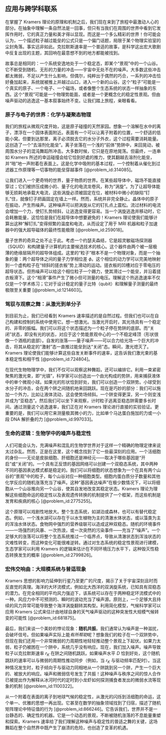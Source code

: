 ## 应用与跨学科联系

在掌握了 Kramers 理论的原理和机制之后，我们现在来到了旅程中最激动人心的部分。在抽象中理解一条自然法是一回事，但只有当我们在周围的世界中看到它发挥作用时，它的真正力量和美才得以显现。而这是一个多么精彩的世界！你可能会认为，一个描述粒子越过能垒的公式只是一个偏门话题，局限于某个物理实验室的尘封角落。事实远非如此。克拉默斯速率是一个普适的故事，是科学这出宏大歌剧中反复出现的主题，其回响在最意想不到的地方都能被找到。

故事总是相同的：一个系统安逸地处于一个稳定态，即某个“景观”中的一个山谷。它不断受到随机、无形的力量的冲击——宇宙中无处不在的噪声。大多数这些冲击都太微弱，不足以产生什么影响，但偶尔，纯粹出于偶然的巧合，一系列的冲击恰好叠加起来，系统就被推上并越过山口，进入一个新的山谷。这个“粒子”可能是一个真实的原子、一个电子、一个磁场，或者像整个生态系统的状态一样抽象的东西。这个“景观”可能是一个物理势能面，或者是一个更概念化的稳定性景观。但由噪声驱动的逃逸这一基本叙事始终不变。让我们踏上旅程，亲眼看看。

### 原子与电子的世界：化学与凝聚态物理

我们的旅程从微观尺度开始，这是原子碰撞的天然家园。想象一个溶解在水中的离子，漂浮在一个固体表面附近。表面有一个可以让离子附着的位置，一个舒适的低能小窝。但要到达那里，离子必须脱去它的水分子外衣，这个过程需要消耗能量。这创造了一个“去溶剂化能垒”。离子坐落在一个浅的“前体”势阱中，来回晃动，被周围水分子的混沌舞蹈所冲击。大多数时候，它只是在原地晃荡。但最终，一连串如 Kramers 所述的幸运碰撞会给它恰到好處的推力，使其翻越去溶剂化能垒，并“啪”地一声附着在表面上。这是化学中吸附的基本过程，一个控制着从催化到过滤器工作原理等一切事物的能垒穿越事件 [@problem_id:314085]。

让我们进入一个更奇特的世界，量子物质的世界。在某些超导体中，磁场不能直接穿过；它们被挤压成微小的、量子化的电流龙卷风，称为“涡旋”。为了让超导体能够无损耗地承载大电流，这些涡旋必须被固定在位，被材料中微小的缺陷“钉扎”住，就像钉子把画固定在墙上一样。然而，系统并非完全静止。晶体中的原子在振动，产生热噪声。这种噪声可以把涡旋从它的钉扎点上震松。流过材料的电流会增加一个力，使钉扎势倾斜，让逃逸变得更容易。当一个涡旋逃逸并移动时，它会耗散能量，这恰恰是我们在超导体中想要避免的！Kramers 理论使我们能够计算出这种“解钉扎”变得频繁的温度和电流，从而设定了用于 MRI 机器和粒子加速器中的强大超导磁体的最终性能极限 [@problem_id:259018]。

量子世界的奇异之处不止于此。考虑一个约瑟夫森结，它是超灵敏磁场探测器（SQUID）和构建量子计算机的主要候选技术的核心。这个器件由两个被一层极薄的绝缘层隔开的超导体组成。这里的“粒子”根本不是一个物理对象，而是一个抽象的量：两个超导体之间的量子力学相位差 $\phi$。这个相位的动力学可以完美地映射到一个虚构粒子在“倾斜的搓衣板”势上滑动的运动。搓衣板的凹槽对应于零电压的超导状态。但热噪声可以给这个相位粒子一个踢力，使其滑过一个能垒，并沿着搓衣板滑下。这个“相滑”事件产生了微小但可测量的电压。理解这个热逃逸速率不仅仅是一个学术练习；它对于设计稳定的量子比特（qubit）和理解量子测量的最终极限至关重要 [@problem_id:1214603]。

### 驾驭与观察之舞：从激光到单分子

到目前为止，我们已经看到 Kramers 速率描述的是自然过程。但我们也可以在自己构建和控制的系统中使用它。想一想激光。当激光开启时，其光场具有一个稳定的、非零的振幅。我们可以将这个状态描述为一个粒子停在势阱的底部。而“关闭”状态，即没有光的状态，对应于这个势能景观中心的一个不稳定峰顶（形状很像一个酒瓶的底部）。自发的涨落——量子噪声——可以合力给光场一个巨大的冲击，将其从稳定的“激射”态一直推过能垒到达“关闭”态。瞬间，激光熄灭了。Kramers 理论使我们能够计算这些自发关断事件的速率，这告诉我们激光束的基本稳定性和相干性 [@problem_id:724804]。

在现代生物物理学中，我们不仅可以观察这种舞蹈，还可以编排它。利用一束紧密聚焦的激光束，即“光镊”，科学家可以创造出一个由光构成的势阱，用来捕获液体中的单个微观小球。如果光的形状恰到好处，我们可以创造一个双阱势。小球受到水分子的冲击，会在两个阱之间随机地来回跳跃。现在是巧妙的部分：我们可以施加一个外力，比如让液体流动，这会使势场倾斜。一个阱变得更深，另一个则变浅并成为“亚稳态”。然后我们可以坐下来观察，计时粒子逃离亚稳态阱需要多长时间。通过测量这个逃逸速率，我们正在对 Kramers 理论进行直接的实验验证。更重要的是，我们可以用它来测量极其微小的力，比如单个马达蛋白施加的力或一小段 DNA 解折叠的力 [@problem_id:997033]。

### 生命的逻辑：生物学中的噪声与稳定性

人们可能会认为，充满噪声和混乱的生物学世界对于这样一个精确的物理定律来说太过杂乱。然而，正是在这里，这个概念找到了它一些最深刻的应用。一个活细胞的身份——无论是皮肤细胞、肝细胞还是神经元——取决于哪些基因是“开启”或“关闭”的。一个具有正反馈的基因网络可以创建一个双稳态系统，其中两种不同的基因表达模式都是稳定的。我们可以将细胞的状态想象为一个在具有两个山谷的“景观”中的粒子，每个山谷对应一种细胞类型。细胞内蛋白质分子数量和其他化学反应的随机涨落充当了噪声。这种“基因表达噪声”在极少数情况下，可以将细胞从一个山谷推向另一个山谷，使其自发地改变其稳定状态。Kramers 理论为理解这些细胞命运的稳定性以及表观遗传转换的机制提供了一个框架，而这些机制是发育和疾病的核心 [@problem_id:2775255]。

这个原理可以戏剧性地放大。整个生态系统，如湖泊或森林，也可以有替代稳定态。例如，一个浅水湖可以存在于以水生植物为主的清澈水体状态，或以藻类为主的浑浊水体状态。食物网中强烈的营养级联可以造成这种双稳态。随机的环境事件——一场强烈的风暴、一次热浪，或一次突然的污染事件——充当了“噪声”。一个足够大的涨落可以将整个生态系统推过一个临界点，导致从清澈状态到浑浊状态的灾难性转变，而这种变化可能很难逆转。通过对生态系统的稳定性景观进行建模，生态学家可以利用 Kramers 的逻辑来估计在不同环境压力水平下，这种毁灭性稳态转换发生的概率 [@problem_id:2799826]。

### 宏伟交响曲：大规模系统与普适现象

Kramers 思想的影响力延伸到行星乃至更广的尺度，揭示了关于宇宙深刻且时而反直觉的真理。海洋的大环流模式，例如北大西洋的双涡旋系统，已知具有双稳态的潜力。在完全相同的平均风力强迫下，该系统可以存在于两种稳定环流模式中的一种。风应力中不可预测的、瞬时的波动充当了噪声源。原则上，一个足够大且持续的风力异常可能导致整个海洋涡旋翻转其构型。利用简化模型，气候科学家可以应用 Kramers 公式来估计由地球自身的天气噪声驱动的这种突发性大规模气候转变的可能性 [@problem_id:681875]。

最后，我们来谈一个美妙的悖论现象：**随机共振**。我们通常认为噪声是一种滋扰，会破坏信号。但如果噪声实际上能*有所帮助*呢？想象我们的粒子在一个双阱势中，但现在我们还用一个非常微弱的力周期性地轻轻推动整个景观上下起伏。如果力太弱，粒子仍被困在一个阱中，系统几乎没有响应。现在，我们加入噪声。噪声导致粒子以克拉默斯速率 $r_K$ 在阱之间随机跳跃。如果噪声水平 $D$ 恰到好处，这个随机跳跃的速率可以与微弱的周期性推动同步（例如，当 $r_K$ 与驱动频率匹配时）。当这种情况发生时，粒子倾向于与驱动力同相地从一个阱跳到另一个阱，产生一个巨大的、被放大的响应。噪声和微弱信号发生了共振！这种噪声与秩序之间的惊人合作已被提出作为解释从冰河时代的定时到小龙虾如何探测捕食者发出的微弱水流等现象的机制 [@problem_id:1100322]。

从一个附着在表面的离子到地球气候的稳定性，从激光的闪烁到活细胞的命运，这个单一、优雅的思想一再出现。它甚至在数学的抽象领域找到了归宿，描述了随机矩阵理论中特征值的行为 [@problem_id:866246]。它告诉我们，世界并不是一台静态的、确定性的机器。它是一个动态的景观，不断被随机涨落的不息能量重塑和探索。Kramers 速率给了我们理解这种噪声与稳定性的普适之舞的关键，这场舞蹈在整个自然界中既产生了崩溃的危险，也创造了变革的机遇。